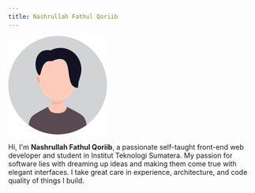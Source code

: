 ```yaml
---
title: Nashrullah Fathul Qoriib
---
```


![Foto Profil](./profile-circle.png)

Hi, I'm **Nashrullah Fathul Qoriib**, a passionate self-taught front-end web developer and student in Institut Teknologi Sumatera. My passion for software lies with dreaming up ideas and making them come true with elegant interfaces. I take great care in experience, architecture, and code quality of things I build.


